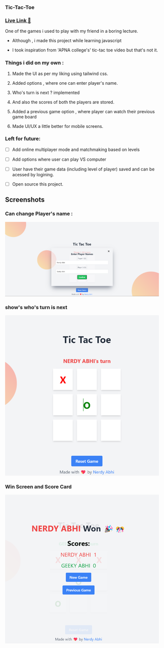 ### Tic-Tac-Toe

### [Live Link 🔗](https://nerdyabhi.github.io/tic-tac-toe/)

One of the games i used to play with my friend in a boring lecture.

- Although , i made this project while learning javascript

- I took inspiration from 'APNA college's' tic-tac toe video but that's not it.

### Things i did on my own :

1. Made the UI as per my liking using tailwind css.
2. Added options , where one can enter player's name.
3. Who's turn is next ? implemented
4. And also the scores of both the players are stored.

5. Added a previous game option , where player can watch their previous game board

6. Made UI/UX a little better for mobile screens.

### Left for future:

- [ ] Add online multiplayer mode and matchmaking based on levels

- [ ] Add options where user can play VS computer

- [ ] User have their game data (including level of player) saved and can be acessed by logining.

- [ ] Open source this project.

## Screenshots

### Can change Player's name :

![alt text](./asset/image-2.png)

### show's who's turn is next

![alt text](./asset/image-1.png)

### Win Screen and Score Card

![alt text](./asset/image.png)
